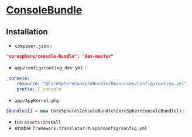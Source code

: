 [ConsoleBundle](https://github.com/CoreSphere/ConsoleBundle)
===============

Installation
------------

- ``composer.json`` :
```json
"coresphere/console-bundle": "dev-master"
```
- ``app/config/routing_dev.yml`` :
```yml
_console:
    resource: "@CoreSphereConsoleBundle/Resources/config/routing.yml"
    prefix: /_console
```
- ``app/AppKernel.php``
```php
$bundles[] = new CoreSphere\ConsoleBundle\CoreSphereConsoleBundle();
```
- run ``assets:install``
- enable ``framework.translator`` in ``app/config/config.yml``
